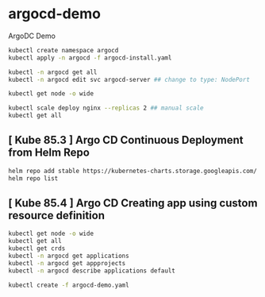 # argocd-demo
ArgoDC Demo

```bash
kubectl create namespace argocd
kubectl apply -n argocd -f argocd-install.yaml

kubectl -n argocd get all
kubectl -n argocd edit svc argocd-server ## change to type: NodePort

kubectl get node -o wide

kubectl scale deploy nginx --replicas 2 ## manual scale
kubectl get all
```

## [ Kube 85.3 ] Argo CD Continuous Deployment from Helm Repo
```bash
helm repo add stable https://kubernetes-charts.storage.googleapis.com/
helm repo list
```
## [ Kube 85.4 ] Argo CD Creating app using custom resource definition
```bash
kubectl get node -o wide
kubectl get all
kubectl get crds
kubectl -n argocd get applications
kubectl -n argocd get appprojects
kubectl -n argocd describe applications default

kubectl create -f argocd-demo.yaml
```